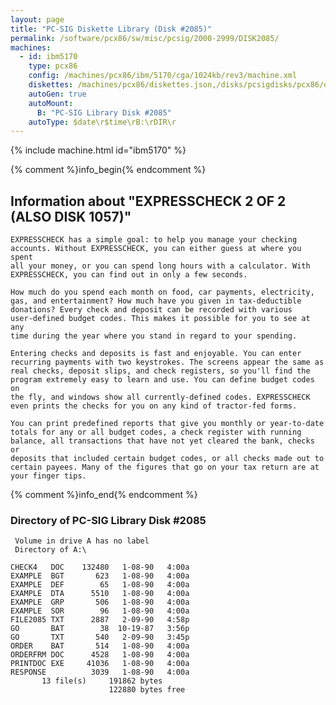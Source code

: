 ```yaml
---
layout: page
title: "PC-SIG Diskette Library (Disk #2085)"
permalink: /software/pcx86/sw/misc/pcsig/2000-2999/DISK2085/
machines:
  - id: ibm5170
    type: pcx86
    config: /machines/pcx86/ibm/5170/cga/1024kb/rev3/machine.xml
    diskettes: /machines/pcx86/diskettes.json,/disks/pcsigdisks/pcx86/diskettes.json
    autoGen: true
    autoMount:
      B: "PC-SIG Library Disk #2085"
    autoType: $date\r$time\rB:\rDIR\r
---
```


{% include machine.html id="ibm5170" %}

{% comment %}info_begin{% endcomment %}

## Information about "EXPRESSCHECK 2 OF 2 (ALSO DISK 1057)"

    EXPRESSCHECK has a simple goal: to help you manage your checking
    accounts. Without EXPRESSCHECK, you can either guess at where you spent
    all your money, or you can spend long hours with a calculator. With
    EXPRESSCHECK, you can find out in only a few seconds.
    
    How much do you spend each month on food, car payments, electricity,
    gas, and entertainment? How much have you given in tax-deductible
    donations? Every check and deposit can be recorded with various
    user-defined budget codes. This makes it possible for you to see at any
    time during the year where you stand in regard to your spending.
    
    Entering checks and deposits is fast and enjoyable. You can enter
    recurring payments with two keystrokes. The screens appear the same as
    real checks, deposit slips, and check registers, so you'll find the
    program extremely easy to learn and use. You can define budget codes on
    the fly, and windows show all currently-defined codes. EXPRESSCHECK
    even prints the checks for you on any kind of tractor-fed forms.
    
    You can print predefined reports that give you monthly or year-to-date
    totals for any or all budget codes, a check register with running
    balance, all transactions that have not yet cleared the bank, checks or
    deposits that included certain budget codes, or all checks made out to
    certain payees. Many of the figures that go on your tax return are at
    your finger tips.
{% comment %}info_end{% endcomment %}


### Directory of PC-SIG Library Disk #2085

     Volume in drive A has no label
     Directory of A:\

    CHECK4   DOC    132480   1-08-90   4:00a
    EXAMPLE  BGT       623   1-08-90   4:00a
    EXAMPLE  DEF        65   1-08-90   4:00a
    EXAMPLE  DTA      5510   1-08-90   4:00a
    EXAMPLE  GRP       506   1-08-90   4:00a
    EXAMPLE  SOR        96   1-08-90   4:00a
    FILE2085 TXT      2887   2-09-90   4:58p
    GO       BAT        38  10-19-87   3:56p
    GO       TXT       540   2-09-90   3:45p
    ORDER    BAT       514   1-08-90   4:00a
    ORDERFRM DOC      4528   1-08-90   4:00a
    PRINTDOC EXE     41036   1-08-90   4:00a
    RESPONSE          3039   1-08-90   4:00a
           13 file(s)     191862 bytes
                          122880 bytes free
